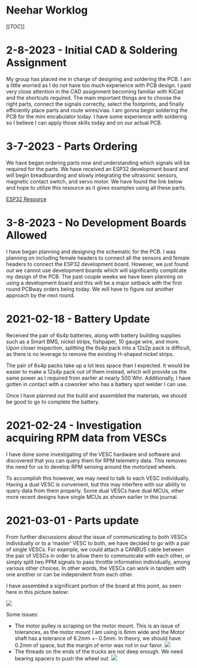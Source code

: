 # Neehar Worklog

[[_TOC_]]

# 2-8-2023 - Initial CAD & Soldering Assignment

My group has placed me in charge of designing and soldering the PCB. I am a little worried as I do not have too much experience with PCB design. I paid very close attention in the CAD assignment becoming familiar with KiCad and the shortcuts required. The main important things are to choose the right parts, connect the signals correctly, select the footprints, and finally efficiently place parts and route wires/vias. I am gonna begin soldering the PCB for the mini encabulator today. I have some experience with soldering so I believe I can apply those skills today and on our actual PCB.


# 3-7-2023 - Parts Ordering

We have began ordering parts now and understanding which signals will be required for the parts. We have received an ESP32 development board and will begin breadboarding and slowly integrating the ultrasonic sensors, magnetic contact switch, and servo motor. We have found the link below and hope to utilize this resource as it gives examples using all these parts.

[ESP32 Resource](https://esp32io.com/)


# 3-8-2023 - No Development Boards Allowed

I have began planning and designing the schematic for the PCB. I was planning on including female headers to connect all the sensors and female headers to connect the ESP32 development board. However, we just found out we cannot use development boards which will significantly complicate my design of the PCB. The past couple weeks we have been planning on using a development board and this will be a major setback with the first round PCBway orders being today. We will have to figure out another approach by the next round.


# 2021-02-18 - Battery Update

Received the pair of 6s4p batteries, along with battery building supplies such as a Smart BMS, nickel strips, fishpaper, 10 gauge wire, and more. Upon closer inspection, splitting the 6s4p pack into a 12s2p pack is difficult, as there is no leverage to remove the existing H-shaped nickel strips.

The pair of 6s4p packs take up a lot less space than I expected. It would be easier to make a 12s4p pack out of them instead, which will provide us the same power as I required from earlier at nearly 500 Whr. Additionally, I have gotten in contact with a coworker who has a battery spot welder I can use.

Once I have planned out the build and assembled the materials, we should be good to go to complete the battery.

# 2021-02-24 - Investigation acquiring RPM data from VESCs

I have done some investigating of the VESC hardware and software and discovered that you can query them for RPM telemetry data. This removes the need for us to develop RPM sensing
around the motorized wheels.

To accomplish this however, we may need to talk to each VESC individually. Having a dual VESC is convenient, but this may interfere with our ability to query data from them properly. Some dual VESCs have dual MCUs, other more recent designs have single MCUs as shown earlier in this journal.

# 2021-03-01 - Parts update

From further discussions about the issue of communicating to both VESCs individually or to a ‘master’ VESC to both, we have decided to go with a pair of single VESCs. For example, we could attach a CANBUS cable between the pair of VESCs in order to allow them to communicate with each other, or simply split two PPM signals to pass throttle information individually, among various other choices. In other words, the VESCs can work in tandem with one another or can be independent from each other.

I have assembled a significant portion of the board at this point, as seen here in this picture below:

![](parts_update.png)

Some issues:

- The motor pulley is scraping on the motor mount. This is an issue of tolerances, as the
motor mount I am using is 6mm wide and the Motor shaft has a tolerance of 6.2mm +-
0.5mm. In theory, we should have 0.2mm of space, but the margin of error was not in our
favor.
  ![](motor_pulley_scraping.png)
- The threads on the ends of the trucks are not deep enough. We need bearing spacers to
push the wheel out.
  ![](bearing_spacer.png)
  
  
